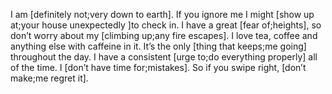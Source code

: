 I am [definitely not;very down to earth]. If you ignore me I might [show up at;your house unexpectedly ]to check in. I have a great [fear of;heights], so don’t worry about my [climbing up;any fire escapes]. I love tea, coffee and anything else with caffeine in it. It’s the only [thing that keeps;me going] throughout the day. I have a consistent [urge to;do everything properly] all of the time. I [don’t have time for;mistakes]. So if you swipe right, [don’t make;me regret it].